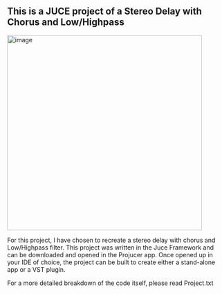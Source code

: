 <h2>This is a JUCE project of a Stereo Delay with Chorus and Low/Highpass</h2>

<img width="450" alt="image" src="https://github.com/user-attachments/assets/138c3ac9-9bf8-4687-9cde-ad639789ec1e">

For this project, I have chosen to recreate a stereo delay with chorus and Low/Highpass filter. 
This project was written in the Juce Framework and can be downloaded and opened in the Projucer app. Once opened up in your IDE of choice, the project can be built to create either a stand-alone app or a VST plugin.

For a more detailed breakdown of the code itself, please read Project.txt

